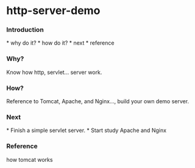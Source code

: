 http-server-demo
================

<h3>Introduction</h3>
* why do it?
* how do it?
* next
* reference

<h3>Why?</h3>
Know how http, servlet... server work.

<h3>How?</h3>
Reference to Tomcat, Apache, and Nginx..., build your own demo server.

<h3>Next</h3>
* Finish a simple servlet server.
* Start study Apache and Nginx

<h3>Reference</h3>
how tomcat works
